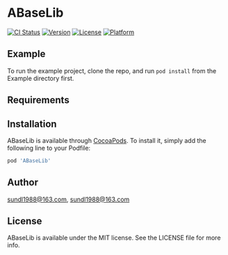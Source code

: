 # ABaseLib

[![CI Status](https://img.shields.io/travis/sundl1988@163.com/ABaseLib.svg?style=flat)](https://travis-ci.org/sundl1988@163.com/ABaseLib)
[![Version](https://img.shields.io/cocoapods/v/ABaseLib.svg?style=flat)](https://cocoapods.org/pods/ABaseLib)
[![License](https://img.shields.io/cocoapods/l/ABaseLib.svg?style=flat)](https://cocoapods.org/pods/ABaseLib)
[![Platform](https://img.shields.io/cocoapods/p/ABaseLib.svg?style=flat)](https://cocoapods.org/pods/ABaseLib)

## Example

To run the example project, clone the repo, and run `pod install` from the Example directory first.

## Requirements

## Installation

ABaseLib is available through [CocoaPods](https://cocoapods.org). To install
it, simply add the following line to your Podfile:

```ruby
pod 'ABaseLib'
```

## Author

sundl1988@163.com, sundl1988@163.com

## License

ABaseLib is available under the MIT license. See the LICENSE file for more info.

